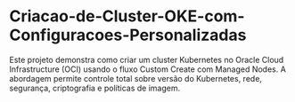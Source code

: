 # Criacao-de-Cluster-OKE-com-Configuracoes-Personalizadas

Este projeto demonstra como criar um cluster Kubernetes no Oracle Cloud Infrastructure (OCI) usando o fluxo Custom Create com Managed Nodes. A abordagem permite controle total sobre versão do Kubernetes, rede, segurança, criptografia e políticas de imagem.
